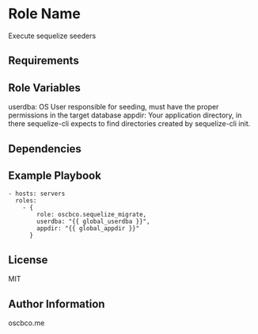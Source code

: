 Role Name
=========

Execute sequelize seeders

Requirements
------------

Role Variables
--------------

userdba: OS User responsible for seeding, must have the proper permissions in the target database
appdir: Your application directory, in there sequelize-cli expects to find directories created by sequelize-cli init.

Dependencies
------------

Example Playbook
----------------

    - hosts: servers
      roles:
        - {
            role: oscbco.sequelize_migrate,
            userdba: "{{ global_userdba }}",
            appdir: "{{ global_appdir }}"
          }

License
-------

MIT

Author Information
------------------

oscbco.me
